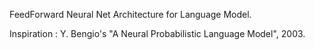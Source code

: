 FeedForward Neural Net Architecture for Language Model.

Inspiration : Y. Bengio's "A Neural Probabilistic Language Model", 2003.
